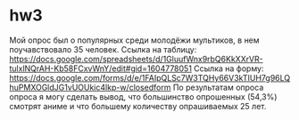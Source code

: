 # hw3
Мой опрос был о популярных среди молодёжи мультиков, в нем поучавствовало 35 человек.
Ссылка на таблицу: <https://docs.google.com/spreadsheets/d/1GluufWnx9rbQ6KkXXrVR-tulxlNQrAH-Kb58FCxvWnY/edit#gid=1604778051>
Ссылка на форму: <https://docs.google.com/forms/d/e/1FAIpQLSc7W3TQHy66V3kTIUH7g96LQhuPMXOGldJG1vUOUkic4lkp-w/closedform>
По результатам опроса опроса я могу сделать вывод, что большинство опрошенных (54,3%) смотрят аниме и что большему количеству опрашиваемых 25 лет.
